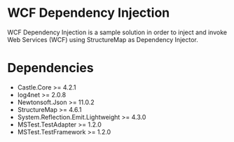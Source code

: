 # WCF Dependency Injection
WCF Dependency Injection is a sample solution in order to inject and invoke Web Services (WCF) using StructureMap as Dependency Injector.

# Dependencies

- Castle.Core >= 4.2.1
- log4net >= 2.0.8
- Newtonsoft.Json >= 11.0.2
- StructureMap >= 4.6.1
- System.Reflection.Emit.Lightweight >= 4.3.0
- MSTest.TestAdapter >= 1.2.0
- MSTest.TestFramework >= 1.2.0
